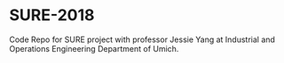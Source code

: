 # SURE-2018
Code Repo for SURE project with professor Jessie Yang at Industrial and Operations Engineering Department of Umich.
